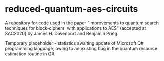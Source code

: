 # reduced-quantum-aes-circuits
A repository for code used in the paper "Improvements to quantum search techniques for block-ciphers, with applications to AES" (accepted at SAC2020) by James H. Davenport and Benjamin Pring.

Temporary placeholder - statistics awaiting update of Microsoft Q# programming language, owing to an existing bug in the quantum resource estimation routine in Q#.
